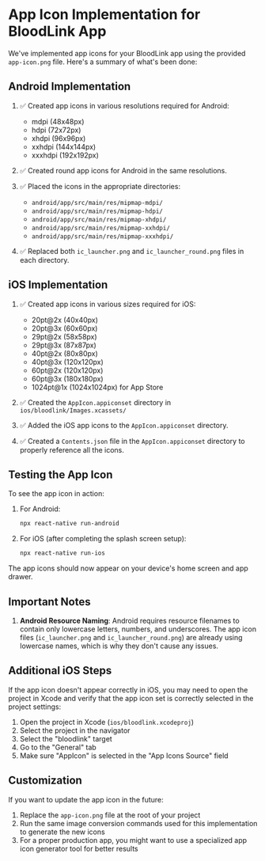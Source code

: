 # App Icon Implementation for BloodLink App

We've implemented app icons for your BloodLink app using the provided `app-icon.png` file. Here's a summary of what's been done:

## Android Implementation

1. ✅ Created app icons in various resolutions required for Android:
   - mdpi (48x48px)
   - hdpi (72x72px)
   - xhdpi (96x96px)
   - xxhdpi (144x144px)
   - xxxhdpi (192x192px)

2. ✅ Created round app icons for Android in the same resolutions.

3. ✅ Placed the icons in the appropriate directories:
   - `android/app/src/main/res/mipmap-mdpi/`
   - `android/app/src/main/res/mipmap-hdpi/`
   - `android/app/src/main/res/mipmap-xhdpi/`
   - `android/app/src/main/res/mipmap-xxhdpi/`
   - `android/app/src/main/res/mipmap-xxxhdpi/`

4. ✅ Replaced both `ic_launcher.png` and `ic_launcher_round.png` files in each directory.

## iOS Implementation

1. ✅ Created app icons in various sizes required for iOS:
   - 20pt@2x (40x40px)
   - 20pt@3x (60x60px)
   - 29pt@2x (58x58px)
   - 29pt@3x (87x87px)
   - 40pt@2x (80x80px)
   - 40pt@3x (120x120px)
   - 60pt@2x (120x120px)
   - 60pt@3x (180x180px)
   - 1024pt@1x (1024x1024px) for App Store

2. ✅ Created the `AppIcon.appiconset` directory in `ios/bloodlink/Images.xcassets/`

3. ✅ Added the iOS app icons to the `AppIcon.appiconset` directory.

4. ✅ Created a `Contents.json` file in the `AppIcon.appiconset` directory to properly reference all the icons.

## Testing the App Icon

To see the app icon in action:

1. For Android:
   ```bash
   npx react-native run-android
   ```

2. For iOS (after completing the splash screen setup):
   ```bash
   npx react-native run-ios
   ```

The app icons should now appear on your device's home screen and app drawer.

## Important Notes

1. **Android Resource Naming**: Android requires resource filenames to contain only lowercase letters, numbers, and underscores. The app icon files (`ic_launcher.png` and `ic_launcher_round.png`) are already using lowercase names, which is why they don't cause any issues.

## Additional iOS Steps

If the app icon doesn't appear correctly in iOS, you may need to open the project in Xcode and verify that the app icon set is correctly selected in the project settings:

1. Open the project in Xcode (`ios/bloodlink.xcodeproj`)
2. Select the project in the navigator
3. Select the "bloodlink" target
4. Go to the "General" tab
5. Make sure "AppIcon" is selected in the "App Icons Source" field

## Customization

If you want to update the app icon in the future:

1. Replace the `app-icon.png` file at the root of your project
2. Run the same image conversion commands used for this implementation to generate the new icons
3. For a proper production app, you might want to use a specialized app icon generator tool for better results 